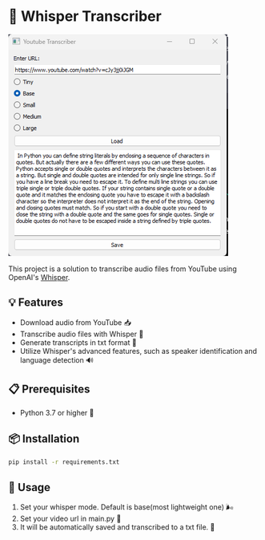 
# 🤫 Whisper Transcriber
![](/images/image.png)

This project is a solution to transcribe audio files from YouTube using OpenAI's [Whisper](https://openai.com/blog/whisper/).

## 💡 Features

* Download audio from YouTube 📥
* Transcribe audio files with Whisper 🤔
* Generate transcripts in txt format 📝
* Utilize Whisper's advanced features, such as speaker identification and language detection 🔊

## 📋 Prerequisites

* Python 3.7 or higher 🐍

## 📦 Installation
   ```bash
   pip install -r requirements.txt
   ```

## 🔨 Usage
1. Set your whisper mode. Default is base(most lightweight one) 🌬
2. Set your video url in main.py 🎥
3. It will be automatically saved and transcribed to a txt file. 💾
